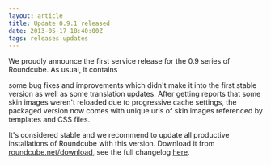 ```yaml
---
layout: article
title: Update 0.9.1 released
date: 2013-05-17 18:40:00Z
tags: releases updates
---
```

We proudly announce the first service release for the 0.9 series of Roundcube. As usual, it contains

some bug fixes and improvements which didn't make it into the first stable version as well as some translation updates. After getting reports that some skin images weren't reloaded due to progressive cache settings, the packaged version now comes with unique urls of skin images referenced by templates and CSS files.

It's considered stable and we recommend to update all productive installations of Roundcube with this version. Download it from [roundcube.net/download](http://roundcube.net/download), see the full changelog [here](http://trac.roundcube.net/wiki/Changelog).

